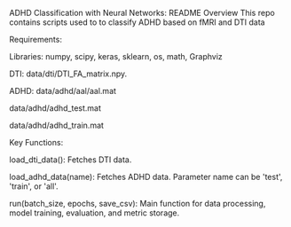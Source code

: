 
ADHD Classification with Neural Networks: README
Overview
This repo contains scripts used to  to classify ADHD based on fMRI and DTI data

Requirements:

Libraries: numpy, scipy, keras, sklearn, os, math, Graphviz

DTI: data/dti/DTI_FA_matrix.npy.

ADHD:
data/adhd/aal/aal.mat

data/adhd/adhd_test.mat

data/adhd/adhd_train.mat


Key Functions:

load_dti_data(): Fetches DTI data.

load_adhd_data(name): Fetches ADHD data. Parameter name can be 'test', 'train', or 'all'.

run(batch_size, epochs, save_csv): Main function for data processing, model training, evaluation, and metric storage.

